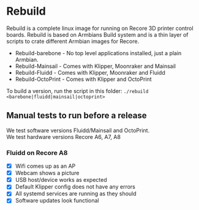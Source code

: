 # Rebuild

Rebuild is a complete linux image for running on Recore 3D printer control boards.
Rebuild is based on Armbians Build system and is a thin layer of scripts to crate different 
Armbian images for Recore. 
* Rebuild-barebone - No top level applications installed, just a plain Armbian. 
* Rebuild-Mainsail - Comes with Klipper, Moonraker and Mainsail
* Rebuild-Fluidd - Comes with Klipper, Moonraker and Fluidd
* Rebuild-OctoPrint - Comes with Klipper and OctoPrint

To build a version, run the script in this folder:
`./rebuild <barebone|fluidd|mainsail|octoprint>`

## Manual tests to run before a release
We test software versions Fluidd/Mainsail and OctoPrint.  
We test hardware versions Recore A6, A7, A8

### Fluidd on Recore A8
- [x] Wifi comes up as an AP
- [x] Webcam shows a picture
- [x] USB host/device works as expected
- [x] Default Klipper config does not have any errors
- [x] All systemd services are running as they should
- [x] Software updates look functional
